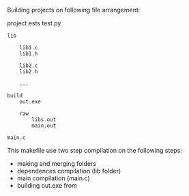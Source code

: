 Building projects on following file arrangement:

project
	ests
		test.py

	lib

		lib1.c
		lib1.h
		
		lib2.c
		lib2.h
		
		...

	build
		out.exe
	
		raw
			libs.out
			main.out

	main.c

This makefile use two step compilation on the following steps:
- making and merging folders
- dependences compilation (lib folder)
- main compilation (main.c)
- building out.exe from 
